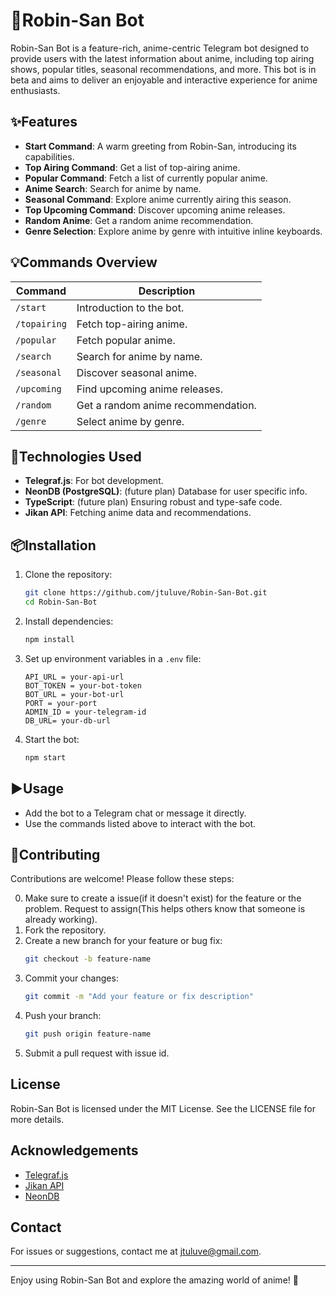 # 🤖Robin-San Bot

Robin-San Bot is a feature-rich, anime-centric Telegram bot designed to provide users with the latest information about anime, including top airing shows, popular titles, seasonal recommendations, and more. This bot is in beta and aims to deliver an enjoyable and interactive experience for anime enthusiasts.

## ✨Features

- **Start Command**: A warm greeting from Robin-San, introducing its capabilities.
- **Top Airing Command**: Get a list of top-airing anime.
- **Popular Command**: Fetch a list of currently popular anime.
- **Anime Search**: Search for anime by name.
- **Seasonal Command**: Explore anime currently airing this season.
- **Top Upcoming Command**: Discover upcoming anime releases.
- **Random Anime**: Get a random anime recommendation.
- **Genre Selection**: Explore anime by genre with intuitive inline keyboards.

## 💡Commands Overview

| Command       | Description                          |
|---------------|--------------------------------------|
| `/start`      | Introduction to the bot.            |
| `/topairing`  | Fetch top-airing anime.             |
| `/popular`    | Fetch popular anime.                |
| `/search`     | Search for anime by name.           |
| `/seasonal`   | Discover seasonal anime.            |
| `/upcoming`   | Find upcoming anime releases.       |
| `/random`     | Get a random anime recommendation.  |
| `/genre`      | Select anime by genre.              |

## 🦾Technologies Used

- **Telegraf.js**: For bot development.
- **NeonDB (PostgreSQL)**: (future plan) Database for user specific info.
- **TypeScript**: (future plan) Ensuring robust and type-safe code.
- **Jikan API**: Fetching anime data and recommendations.

## 📦Installation
1. Clone the repository:
   ```bash
   git clone https://github.com/jtuluve/Robin-San-Bot.git
   cd Robin-San-Bot
   ```
2. Install dependencies:
   ```bash
   npm install
   ```
3. Set up environment variables in a `.env` file:
   ```env
   API_URL = your-api-url
   BOT_TOKEN = your-bot-token
   BOT_URL = your-bot-url
   PORT = your-port
   ADMIN_ID = your-telegram-id
   DB_URL= your-db-url
   ```
4. Start the bot:
   ```bash
   npm start
   ```

## ▶️Usage

- Add the bot to a Telegram chat or message it directly.
- Use the commands listed above to interact with the bot.

## 🤝Contributing

Contributions are welcome! Please follow these steps:

0. Make sure to create a issue(if it doesn't exist) for the feature or the problem. Request to assign(This helps others know that someone is already working).
1. Fork the repository.
2. Create a new branch for your feature or bug fix:
   ```bash
   git checkout -b feature-name
   ```
3. Commit your changes:
   ```bash
   git commit -m "Add your feature or fix description"
   ```
4. Push your branch:
   ```bash
   git push origin feature-name
   ```
5. Submit a pull request with issue id.

## License

Robin-San Bot is licensed under the MIT License. See the LICENSE file for more details.

## Acknowledgements

- [Telegraf.js](https://telegraf.js.org/)
- [Jikan API](https://jikan.moe/)
- [NeonDB](https://neon.tech/)

## Contact

For issues or suggestions, contact me at [jtuluve@gmail.com](mailto:jtuluve@gmail.com).

---

Enjoy using Robin-San Bot and explore the amazing world of anime! 🌸

